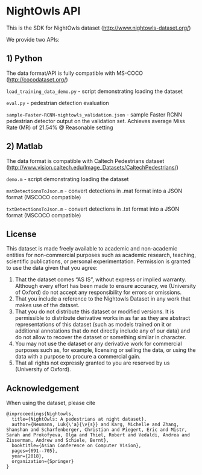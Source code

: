 # NightOwls API

This is the SDK for NightOwls dataset (http://www.nightowls-dataset.org/)

We provide two APIs:
## 1) Python
The data format/API is fully compatible with MS-COCO (http://cocodataset.org/)

`load_training_data_demo.py` - script demonstrating loading the dataset

`eval.py` - pedestrian detection evaluation

`sample-Faster-RCNN-nightowls_validation.json` - sample Faster RCNN pedestrian detector output on the validation set. Achieves average Miss Rate (MR) of 21.54% @ Reasonable setting



## 2) Matlab
The data format is compatible with Caltech Pedestrians dataset (http://www.vision.caltech.edu/Image_Datasets/CaltechPedestrians/)

`demo.m` - script demonstrating loading the dataset

`matDetectionsToJson.m` - convert detections in .mat format into a JSON format (MSCOCO compatible)

`txtDetectionsToJson.m` - convert detections in .txt format into a JSON format (MSCOCO compatible)

## License

This dataset is made freely available to academic and non-academic entities for non-commercial purposes such as academic research, teaching, scientific publications, or personal experimentation. Permission is granted to use the data given that you agree:
1. That the dataset comes “AS IS”, without express or implied warranty. Although every effort has been made to ensure accuracy, we (University of Oxford) do not accept any responsibility for errors or omissions.
2. That you include a reference to the Nightowls Dataset in any work that makes use of the dataset.
3. That you do not distribute this dataset or modified versions. It is permissible to distribute derivative works in as far as they are abstract representations of this dataset (such as models trained on it or additional annotations that do not directly include any of our data) and do not allow to recover the dataset or something similar in character.
4. You may not use the dataset or any derivative work for commercial purposes such as, for example, licensing or selling the data, or using the data with a purpose to procure a commercial gain.
5. That all rights not expressly granted to you are reserved by us (University of Oxford).


## Acknowledgement

When using the dataset, please cite


```
@inproceedings{Nightowls,
  title={NightOwls: A pedestrians at night dataset},
  author={Neumann, Luk{\'a}{\v{s}} and Karg, Michelle and Zhang, Shanshan and Scharfenberger, Christian and Piegert, Eric and Mistr, Sarah and Prokofyeva, Olga and Thiel, Robert and Vedaldi, Andrea and Zisserman, Andrew and Schiele, Bernt},
  booktitle={Asian Conference on Computer Vision},
  pages={691--705},
  year={2018},
  organization={Springer}
}
```
